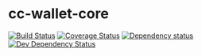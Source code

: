 # cc-wallet-core

[![Build Status](https://travis-ci.org/chromaway/cc-wallet-core.svg?branch=master)](https://travis-ci.org/chromaway/cc-wallet-core) [![Coverage Status](https://coveralls.io/repos/chromaway/cc-wallet-core/badge.png)](https://coveralls.io/r/chromaway/cc-wallet-core) [![Dependency status](https://david-dm.org/chromaway/cc-wallet-core/status.png)](https://david-dm.org/chromaway/cc-wallet-core#info=dependencies&view=table) [![Dev Dependency Status](https://david-dm.org/chromaway/cc-wallet-core/dev-status.png)](https://david-dm.org/chromaway/cc-wallet-core#info=devDependencies&view=table)


